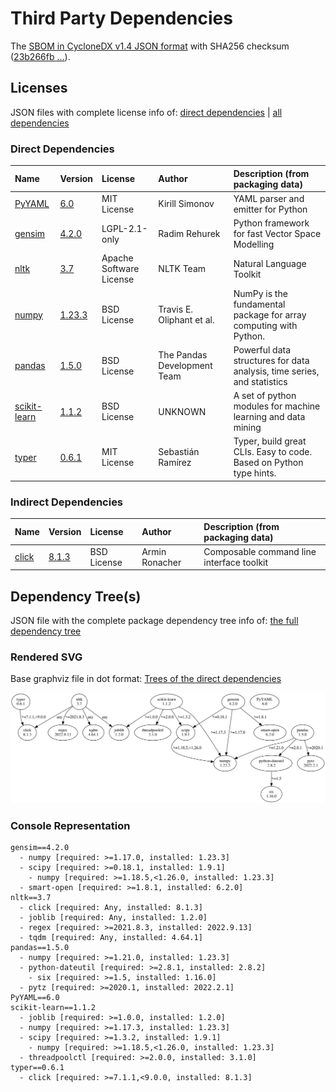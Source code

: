 # Third Party Dependencies

<!--[[[fill sbom_sha256()]]]-->
The [SBOM in CycloneDX v1.4 JSON format](https://github.com/sthagen/pilli/blob/default/sbom.json) with SHA256 checksum ([23b266fb ...](https://raw.githubusercontent.com/sthagen/pilli/default/sbom.json.sha256 "sha256:23b266fbffdd562ae7016f1eca6e0b475f8c338dac83a70b468faff300dd11ee")).
<!--[[[end]]] (checksum: 0b5b1c27f238b6e9ff895cbfbb0c8ac3)-->
## Licenses 

JSON files with complete license info of: [direct dependencies](direct-dependency-licenses.json) | [all dependencies](all-dependency-licenses.json)

### Direct Dependencies

<!--[[[fill direct_dependencies_table()]]]-->
| Name                                       | Version                                               | License                 | Author                      | Description (from packaging data)                                       |
|:-------------------------------------------|:------------------------------------------------------|:------------------------|:----------------------------|:------------------------------------------------------------------------|
| [PyYAML](https://pyyaml.org/)              | [6.0](https://pypi.org/project/PyYAML/6.0/)           | MIT License             | Kirill Simonov              | YAML parser and emitter for Python                                      |
| [gensim](http://radimrehurek.com/gensim)   | [4.2.0](https://pypi.org/project/gensim/4.2.0/)       | LGPL-2.1-only           | Radim Rehurek               | Python framework for fast Vector Space Modelling                        |
| [nltk](https://www.nltk.org/)              | [3.7](https://pypi.org/project/nltk/3.7/)             | Apache Software License | NLTK Team                   | Natural Language Toolkit                                                |
| [numpy](https://www.numpy.org)             | [1.23.3](https://pypi.org/project/numpy/1.23.3/)      | BSD License             | Travis E. Oliphant et al.   | NumPy is the fundamental package for array computing with Python.       |
| [pandas](https://pandas.pydata.org)        | [1.5.0](https://pypi.org/project/pandas/1.5.0/)       | BSD License             | The Pandas Development Team | Powerful data structures for data analysis, time series, and statistics |
| [scikit-learn](http://scikit-learn.org)    | [1.1.2](https://pypi.org/project/scikit-learn/1.1.2/) | BSD License             | UNKNOWN                     | A set of python modules for machine learning and data mining            |
| [typer](https://github.com/tiangolo/typer) | [0.6.1](https://pypi.org/project/typer/0.6.1/)        | MIT License             | Sebastián Ramírez           | Typer, build great CLIs. Easy to code. Based on Python type hints.      |
<!--[[[end]]] (checksum: 619e77e21e280f71f494b92d95bec61f)-->

### Indirect Dependencies

<!--[[[fill indirect_dependencies_table()]]]-->
| Name                                          | Version                                        | License     | Author         | Description (from packaging data)         |
|:----------------------------------------------|:-----------------------------------------------|:------------|:---------------|:------------------------------------------|
| [click](https://palletsprojects.com/p/click/) | [8.1.3](https://pypi.org/project/click/8.1.3/) | BSD License | Armin Ronacher | Composable command line interface toolkit |
<!--[[[end]]] (checksum: dc3a866a7aa3332404bde3da87727cb9)-->

## Dependency Tree(s)

JSON file with the complete package dependency tree info of: [the full dependency tree](package-dependency-tree.json)

### Rendered SVG

Base graphviz file in dot format: [Trees of the direct dependencies](package-dependency-tree.dot.txt)

<img src="./package-dependency-tree.svg" alt="Trees of the direct dependencies" title="Trees of the direct dependencies"/>

### Console Representation

<!--[[[fill dependency_tree_console_text()]]]-->
````console
gensim==4.2.0
  - numpy [required: >=1.17.0, installed: 1.23.3]
  - scipy [required: >=0.18.1, installed: 1.9.1]
    - numpy [required: >=1.18.5,<1.26.0, installed: 1.23.3]
  - smart-open [required: >=1.8.1, installed: 6.2.0]
nltk==3.7
  - click [required: Any, installed: 8.1.3]
  - joblib [required: Any, installed: 1.2.0]
  - regex [required: >=2021.8.3, installed: 2022.9.13]
  - tqdm [required: Any, installed: 4.64.1]
pandas==1.5.0
  - numpy [required: >=1.21.0, installed: 1.23.3]
  - python-dateutil [required: >=2.8.1, installed: 2.8.2]
    - six [required: >=1.5, installed: 1.16.0]
  - pytz [required: >=2020.1, installed: 2022.2.1]
PyYAML==6.0
scikit-learn==1.1.2
  - joblib [required: >=1.0.0, installed: 1.2.0]
  - numpy [required: >=1.17.3, installed: 1.23.3]
  - scipy [required: >=1.3.2, installed: 1.9.1]
    - numpy [required: >=1.18.5,<1.26.0, installed: 1.23.3]
  - threadpoolctl [required: >=2.0.0, installed: 3.1.0]
typer==0.6.1
  - click [required: >=7.1.1,<9.0.0, installed: 8.1.3]
````
<!--[[[end]]] (checksum: db89c2606ea727a50b00ba7e62968ed3)-->
